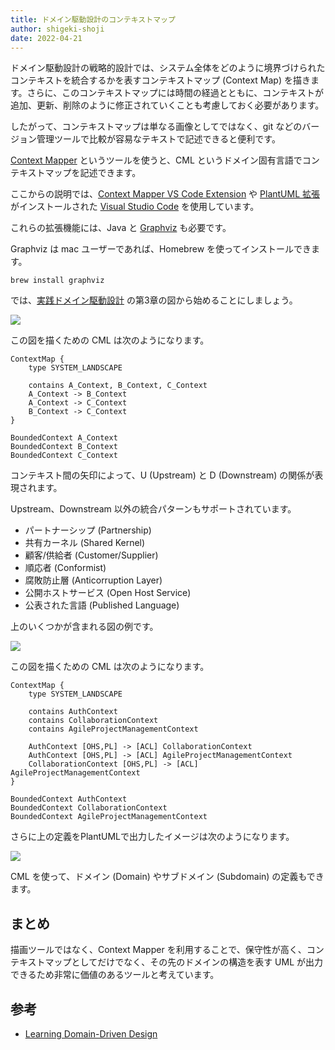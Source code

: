 ```yaml
---
title: ドメイン駆動設計のコンテキストマップ 
author: shigeki-shoji
date: 2022-04-21
---
```


ドメイン駆動設計の戦略的設計では、システム全体をどのように境界づけられたコンテキストを統合するかを表すコンテキストマップ (Context Map) を描きます。さらに、このコンテキストマップには時間の経過とともに、コンテキストが追加、更新、削除のように修正されていくことも考慮しておく必要があります。

したがって、コンテキストマップは単なる画像としてではなく、git などのバージョン管理ツールで比較が容易なテキストで記述できると便利です。

[Context Mapper](https://contextmapper.org/) というツールを使うと、CML というドメイン固有言語でコンテキストマップを記述できます。

ここからの説明では、[Context Mapper VS Code Extension](https://marketplace.visualstudio.com/items?itemName=contextmapper.context-mapper-vscode-extension) や [PlantUML 拡張](https://marketplace.visualstudio.com/items?itemName=jebbs.plantuml) がインストールされた [Visual Studio Code](https://code.visualstudio.com/) を使用しています。

これらの拡張機能には、Java と [Graphviz](https://graphviz.org/) も必要です。

Graphviz は mac ユーザーであれば、Homebrew を使ってインストールできます。

```shell
brew install graphviz
```

では、[実践ドメイン駆動設計](https://www.amazon.co.jp/dp/479813161X/) の第3章の図から始めることにしましょう。

![](/img/blogs/2022/0421_context-map_1.png)

この図を描くための CML は次のようになります。

```text
ContextMap {
    type SYSTEM_LANDSCAPE

    contains A_Context, B_Context, C_Context
    A_Context -> B_Context
    A_Context -> C_Context
    B_Context -> C_Context
}

BoundedContext A_Context
BoundedContext B_Context
BoundedContext C_Context 
```

コンテキスト間の矢印によって、U (Upstream) と D (Downstream) の関係が表現されます。

Upstream、Downstream 以外の統合パターンもサポートされています。

- パートナーシップ (Partnership)
- 共有カーネル (Shared Kernel)
- 顧客/供給者 (Customer/Supplier)
- 順応者 (Conformist)
- 腐敗防止層 (Anticorruption Layer)
- 公開ホストサービス (Open Host Service)
- 公表された言語 (Published Language)

上のいくつかが含まれる図の例です。

![](/img/blogs/2022/0421_context-map_2.png)

この図を描くための CML は次のようになります。

```text
ContextMap {
    type SYSTEM_LANDSCAPE

    contains AuthContext
    contains CollaborationContext
    contains AgileProjectManagementContext

    AuthContext [OHS,PL] -> [ACL] CollaborationContext
    AuthContext [OHS,PL] -> [ACL] AgileProjectManagementContext
    CollaborationContext [OHS,PL] -> [ACL] AgileProjectManagementContext
}

BoundedContext AuthContext
BoundedContext CollaborationContext
BoundedContext AgileProjectManagementContext
```

さらに上の定義をPlantUMLで出力したイメージは次のようになります。

![](/img/blogs/2022/0421_context-map_3.png)

CML を使って、ドメイン (Domain) やサブドメイン (Subdomain) の定義もできます。

## まとめ

描画ツールではなく、Context Mapper を利用することで、保守性が高く、コンテキストマップとしてだけでなく、その先のドメインの構造を表す UML が出力できるため非常に価値のあるツールと考えています。

## 参考

- [Learning Domain-Driven Design](https://www.amazon.co.jp/dp/1098100131/)
